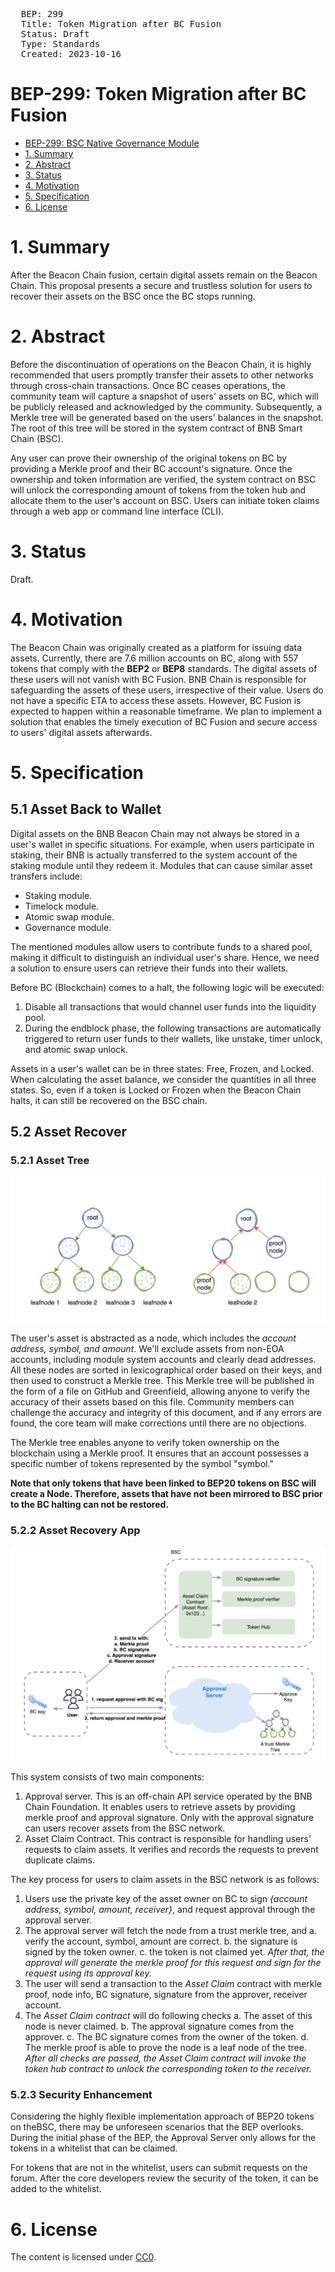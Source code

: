 <pre>
  BEP: 299
  Title: Token Migration after BC Fusion
  Status: Draft
  Type: Standards
  Created: 2023-10-16
</pre>

# BEP-299: Token Migration after BC Fusion
- [BEP-299: BSC Native Governance Module](#bep-299-token-migration-after-bc-fusion)
- [1. Summary](#1-summary)
- [2. Abstract](#2-abstract)
- [3. Status](#3-status)
- [4. Motivation](#4-motivation)
- [5. Specification](#5-specification)
- [6. License](#6-license)

# 1. Summary

After the Beacon Chain fusion, certain digital assets remain on the Beacon Chain. This proposal presents a secure and trustless solution for users to recover their assets on the BSC once the BC stops running.

# 2. Abstract

Before the discontinuation of operations on the Beacon Chain, it is highly recommended that users promptly transfer their assets to other networks through cross-chain transactions. Once BC ceases operations, the community team will capture a snapshot of users' assets on BC, which will be publicly released and acknowledged by the community. Subsequently, a Merkle tree will be generated based on the users' balances in the snapshot. The root of this tree will be stored in the system contract of BNB Smart Chain (BSC).

Any user can prove their ownership of the original tokens on BC by providing a Merkle proof and their BC account's signature. Once the ownership and token information are verified, the system contract on BSC will unlock the corresponding amount of tokens from the token hub and allocate them to the user's account on BSC. Users can initiate token claims through a web app or command line interface (CLI).

# 3. Status

Draft.

# 4. Motivation

The Beacon Chain was originally created as a platform for issuing data assets. Currently, there are 7.6 million accounts on BC, along with 557 tokens that comply with the **BEP2** or **BEP8** standards. The digital assets of these users will not vanish with BC Fusion. BNB Chain is responsible for safeguarding the assets of these users, irrespective of their value. Users do not have a specific ETA to access these assets. However, BC Fusion is expected to happen within a reasonable timeframe. We plan to implement a solution that enables the timely execution of BC Fusion and secure access to users' digital assets afterwards.

# 5. Specification

## 5.1 Asset Back to Wallet

Digital assets on the BNB Beacon Chain may not always be stored in a user's wallet in specific situations. For example, when users participate in staking, their BNB is actually transferred to the system account of the staking module until they redeem it. Modules that can cause similar asset transfers include:

   - Staking module.
   - Timelock module.
   - Atomic swap module.
   - Governance module.

The mentioned modules allow users to contribute funds to a shared pool, making it difficult to distinguish an individual user's share. Hence, we need a solution to ensure users can retrieve their funds into their wallets.

Before BC (Blockchain) comes to a halt, the following logic will be executed:
1. Disable all transactions that would channel user funds into the liquidity pool.
2. During the endblock phase, the following transactions are automatically triggered to return user funds to their wallets, like unstake, timer unlock, and atomic swap unlock.

Assets in a user's wallet can be in three states: Free, Frozen, and Locked. When calculating the asset balance, we consider the quantities in all three states. So, even if a token is Locked or Frozen when the Beacon Chain halts, it can still be recovered on the BSC chain.

## 5.2 Asset Recover
### 5.2.1 Asset Tree
![overview](./assets/bep-299/asset_tree.png)

The user's asset is abstracted as a node, which includes the *account address, symbol, and amount*. We'll exclude assets from non-EOA accounts, including module system accounts and clearly dead addresses. All these nodes are sorted in lexicographical order based on their keys, and then used to construct a Merkle tree. This Merkle tree will be published in the form of a file on GitHub and Greenfield, allowing anyone to verify the accuracy of their assets based on this file. Community members can challenge the accuracy and integrity of this document, and if any errors are found, the core team will make corrections until there are no objections. 

The Merkle tree enables anyone to verify token ownership on the blockchain using a Merkle proof. It ensures that an account possesses a specific number of tokens represented by the symbol "symbol." 

**Note that only tokens that have been linked to BEP20 tokens on BSC will create a Node. Therefore, assets that have not been mirrored to BSC prior to the BC halting can not be restored.**

### 5.2.2 Asset Recovery App
![overview](./assets/bep-299/asset_recovery_app.png)

This system consists of two main components:
  1. Approval server.  This is an off-chain API service operated by the BNB Chain Foundation. It enables users to retrieve assets by providing merkle proof and approval signature. Only with the approval signature can users recover assets from the BSC network.
  2. Asset Claim Contract. This contract is responsible for handling users' requests to claim assets. It verifies and records the requests to prevent duplicate claims.

The key process for users to claim assets in the BSC network is as follows:
  1. Users use the private key of the asset owner on BC to sign *{account address, symbol, amount, receiver}*, and request approval through the approval server.
  2. The approval server will fetch the node from a trust merkle tree, and 
    a. verify the account, symbol, amount are correct.
    b. the signature is signed by the token owner.
    c. the token is not claimed yet.
    *After that, the approval will generate the merkle proof for this request and sign for the request using its approval key.*
  3. The user will send a transaction to the *Asset Claim* contract with merkle proof, node info, BC signature, signature from the approver, receiver account.
  4. The *Asset Claim contract* will do following checks
    a. The asset of this node is never claimed.
    b. The approval signature comes from the approver.
    c. The BC signature comes from the owner of the token.
    d. The merkle proof is able to prove the node is a leaf node of the tree.
    *After all checks are passed, the *Asset Claim contract* will invoke the token hub contract to unlock the corresponding token to the receiver.*

### 5.2.3 Security Enhancement
Considering the highly flexible implementation approach of BEP20 tokens on theBSC, there may be unforeseen scenarios that the BEP overlooks. During the initial phase of the BEP, the Approval Server only allows for the tokens in a whitelist that can be claimed. 

For tokens that are not in the whitelist, users can submit requests on the forum. After the core developers review the security of the token, it can be added to the whitelist.

# 6. License

The content is licensed under [CC0](https://creativecommons.org/publicdomain/zero/1.0/).